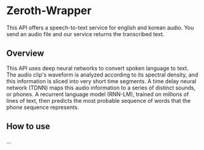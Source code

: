 # Zeroth-Wrapper

This API offers a speech-to-text service for english and korean audio. You send an audio file and our service returns 
the transcribed text.

## Overview

This API uses deep neural networks to convert spoken language to text. 
The audio clip's waveform is analyzed according to its spectral density, and this information is sliced into very 
short time segments. A time delay neural network (TDNN) maps this audio information to a series of distinct sounds, 
or phones. A recurrent language model (RNN-LM), trained on millions of lines of text, then predicts the most probable 
sequence of words that the phone sequence represents.

## How to use
...



